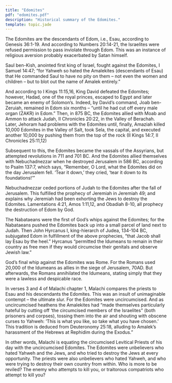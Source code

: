 ```yaml
---
title: "Edomites"
pdf: "edomites.pdf"
description: "Historical summary of the Edomites."
template: topic.jade
---
```


The Edomites are the descendants of Edom, i.e., Esau, according to
Genesis 36:1-19. And according to Numbers 20:14-21, the Israelites were
refused permission to pass inviolate through Edom. This was an instance
of religious aversion probably exacerbated by Satan himself.

Saul ben-Kish, anointed first king of Israel, fought against the
Edomites, I Samuel 14:47; “for Yahweh so hated the Amalekites
(descendants of Esau) that He commanded Saul to have no pity on them –
not even the women and children – but to blot out the name of Amalek
entirely.”

And according to I Kings 11:15,16, King David defeated the Edomites;
however, Hadad, one of the royal princes, escaped to Egypt and later
became an enemy of Solomon’s. Indeed, by David’s command, Joab
ben-Zeruiah, remained in Edom six months – “until he had cut off every
male organ (ZAKR) in Edom.” Then, in 875 BC, the Edomites allied with
Moab and Ammon to attack Judah, II Chronicles 20:22, in the Valley of
Berachah. Later, Jehoram had problems with the Edomites until, finally,
Amaziah killed 10,000 Edomites in the Valley of Salt, took Sela, the
capital, and executed another 10,000 by pushing them from the top of the
rock (II Kings 14:7, II Chronicles 25:11,12)

Subsequent to this, the Edomites became the vassals of the Assyrians,
but attempted revolutions in 711 and 701 BC. And the Edomites allied
themselves with Nebuchadnezzar when he destroyed Jerusalem in 586 BC,
according to Psalm 137:7, which says, “Remember, O Lord, what the
Edomites did on the day Jerusalem fell. ‘Tear it down,’ they cried,
‘tear it down to its foundations!’”

Nebuchadnezzar ceded portions of Judah to the Edomites after the fall of
Jerusalem. This fulfilled the prophecy of Jeremiah in Jeremiah 49; and
explains why Jeremiah had been exhorting the Jews to destroy the
Edomites. Lamentations 4:21, Amos 1:11,12, and Obadiah 8-10, all
prophecy the destruction of Edom by God.

The Nabataeans were the first of God’s whips against the Edomites; for
the Nabataeans pushed the Edomites back up into a small parcel of land
next to Judah. Then John Hyrcanus I, king-hierarch of Judea, 134-104 BC,
subjugated Edom in fulfillment of the above prophecies, “that Jacob
shall lay Esau by the heel.” Hyrcanus “permitted the Idumeans to remain
in their country as free men if they would circumcise their genitals and
observe Jewish law.”

God’s final whip against the Edomites was Rome. For the Romans used
20,000 of the Idumeans as allies in the siege of Jerusalem, 70AD. But
afterwards, the Romans annihilated the Idumeans, stating simply that
they were a lawless and despicable race.

In verses 3 and 4 of Malachi chapter 1, Malachi compares the priests to
Esau and his descendants the Edomites. This was an insult of
unimaginable contempt – the ultimate slur. For the Edomites were
uncircumcised. And as uncircumcised heathens the Amalekites had “made
themselves particularly hateful by cutting off ‘the circumcised members
of the Israelites" (both prisoners and corpses), tossing them into the
air and shouting with obscene curses to Yahweh: ’This is what you like,
so take what you have chosen.’ This tradition is deduced from
Deuteronomy 25:18, alluding to Amalek’s harassment of the Hebrews at
Rephidim during the Exodus.”

In other words, Malachi is equating the circumcised Levitical Priests of
his day with the uncircumcised Edomites. The Edomites were unbelievers
who hated Yahweh and the Jews, and who tried to destroy the Jews at
every opportunity. The priests were also unbelievers who hated Yahweh,
and who were trying to destroy their own country from within. Who is
more to be reviled? The enemy who attempts to kill you, or traitorous
compatriots who attempt to kill you?

